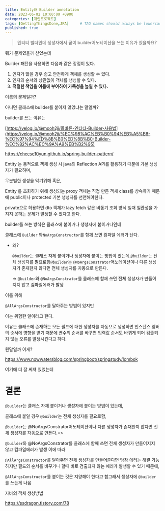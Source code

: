 ```yaml
---
title: Entity와 Builder annotation
date: 2023-06-02 10:00:00 +0900
categories: [개인프로젝트]
tags: [GettingThingsDone,JPA]     # TAG names should always be lowercase
published: true
---
```


> 엔티티 빌더인데 생성자에서 굳이 builder어노테이션을 쓰는 이유가 있을까요?
> 

뭐가 문제였을까 싶었는데 

Builder 패턴을 사용하면 다음과 같은 장점이 있다.

1. 인자가 많을 경우 쉽고 안전하게 객체를 생성할 수 있다.
2. 인자의 순서와 상관없이 객체를 생성할 수 있다.
3. **적절한 책임을 이름에 부여하여 가독성을 높일 수 있다.**

이름의 문제일까? 

아니면 클래스에 builder를 붙이지 않았냐는 말일까? 

builder를 쓰는 이유는 

[https://velog.io/@mooh2jj/올바른-엔티티-Builder-사용법](https://velog.io/@mooh2jj/%EC%98%AC%EB%B0%94%EB%A5%B8-%EC%97%94%ED%8B%B0%ED%8B%B0-Builder-%EC%82%AC%EC%9A%A9%EB%B2%95)

https://cheese10yun.github.io/spring-builder-pattern/

Entity 는 동적으로 객체 생성 시 java의 Reflection API를 활용하기 때문에 기본 생성자가 필요하며,

무분별한 생성을 막기위해 혹은, 

Entity 를 조회하기 위해 생성되는 proxy 객체는 직접 만든 객체 class를 상속하기 때문에 public이나 protected 기본 생성자를 선언해야한다.

private으로 허용하면 dto 객체가 lazy fetch 같은 비동기 조회 방식 일때 일관성을 가지지 못하는 문제가 발생할 수 있다고 한다.


builder를 쓰는 방식은 클래스에 붙이거나 생성자에 붙이거나인데 

클래스에 `Builder` 와`NoArgsConstructor`를 함께 쓰면 컴파일 에러가 난다. 

- 왜?
    
    `@builder`는 클래스 자체 붙이거나 생성자에 붙이는 방법이 있는데,`@builder`는 전체 생성자를 필요로함`@builder`는 `@NoArgsConstrator`어노테이션이나 다른 생성자가 존재한지 않다면 전체 생성자를 자동으로 만든다.
    
    => `@builder`와 `@NoArgsConstrator`를 클래스에 함께 쓰면 전체 생성자가 만들어지지 않고 컴파일에러가 발생
    

이를 위해 

`@AllArgsConstructor`를 달아주는 방법이 있지만 

이는 위험한 일이라고 한다. 

이유는 클래스에 존재하는 모든 필드에 대한 생성자를 자동으로 생성하면 인스턴스 멤버의 순서에 영향을 받기 때문에 변수의 순서를 바꾸면 입력값 순서도 바뀌게 되어 검출되지 않는 오류를 발생시킨다고 하다. 

뭔말일까 이게?

https://www.nowwatersblog.com/springboot/springstudy/lombok

여기에 더 잘 써져 있었는데 

# 결론

`@builder`는 클래스 자체 붙이거나 생성자에 붙이는 방법이 있는데,

클래스에 붙일 경우 `@builder`는 전체 생성자를 필요로함,

`@builder`는 @NoArgsConstrator어노테이션이나 다른 생성자가 존재한지 않다면 전체 생성자를 자동으로 만든다.=>

`@builder`와 @NoArgsConstrator를 클래스에 함께 쓰면 전체 생성자가 만들어지지 않고 컴파일에러가 발생 이에 따라

`@AllArgsConstructor`를 달아주면 전체 생성자를 만들어준다면 당장 에러는 해결 가능하지만 필드의 순서를 바꾸거나 할때 바로 검출되지 않는 에러가 발생할 수 있기 때문에,

`@AllArgsConstructor`를 붙이는 것은 지양해야 한다고 함그래서 생성자에 `@builder`를 쓰는게 나음

자바의 객체 생성방법

https://ssdragon.tistory.com/78